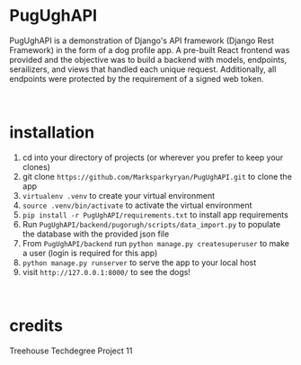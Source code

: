# PugUghAPI

PugUghAPI is a demonstration of Django's API framework (Django Rest Framework) in the form of a dog profile app. A pre-built React frontend was provided and the objective was to build a 
backend with models, endpoints, serailizers, and views that handled each unique request. Additionally, all endpoints were protected by the requirement of a signed web token. 


<br/>

# installation

1. cd into your directory of projects (or wherever you prefer to keep your clones)
2. git clone ```https://github.com/Marksparkyryan/PugUghAPI.git``` to clone the app
3. ```virtualenv .venv``` to create your virtual environment
4. ```source .venv/bin/activate``` to activate the virtual environment
5. ```pip install -r PugUghAPI/requirements.txt``` to install app requirements
6. Run ```PugUghAPI/backend/pugorugh/scripts/data_import.py``` to populate the database with the provided json file
7. From ```PugUghAPI/backend``` run ```python manage.py createsuperuser``` to make a user (login is required for this app) 
8. ```python manage.py runserver``` to serve the app to your local host
9. visit ```http://127.0.0.1:8000/``` to see the dogs! 


<br/>


# credits

Treehouse Techdegree Project 11
